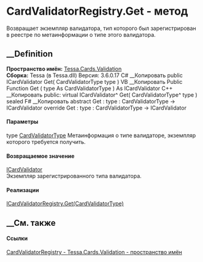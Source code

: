 # CardValidatorRegistry.Get - метод
Возвращает экземпляр валидатора, тип которого был зарегистрирован в реестре по
метаинформации о типе этого валидатора.
##  __Definition
 **Пространство имён:** [Tessa.Cards.Validation](N_Tessa_Cards_Validation.htm)  
 **Сборка:** Tessa (в Tessa.dll) Версия: 3.6.0.17
C# __Копировать
     public ICardValidator Get(
    	CardValidatorType type
    )
VB __Копировать
     Public Function Get ( 
    	type As CardValidatorType
    ) As ICardValidator
C++ __Копировать
     public:
    virtual ICardValidator^ Get(
    	CardValidatorType^ type
    ) sealed
F# __Копировать
     abstract Get : 
            type : CardValidatorType -> ICardValidator 
    override Get : 
            type : CardValidatorType -> ICardValidator 
#### Параметры
type [CardValidatorType](T_Tessa_Cards_CardValidatorType.htm)
    Метаинформация о типе валидаторе, экземпляр которого требуется получить.
#### Возвращаемое значение
[ICardValidator](T_Tessa_Cards_Validation_ICardValidator.htm)  
Экземпляр зарегистрированного типа валидатора.
#### Реализации
[ICardValidatorRegistry.Get(CardValidatorType)](M_Tessa_Cards_Validation_ICardValidatorRegistry_Get.htm)  
##  __См. также
#### Ссылки
[CardValidatorRegistry - ](T_Tessa_Cards_Validation_CardValidatorRegistry.htm)
[Tessa.Cards.Validation - пространство имён](N_Tessa_Cards_Validation.htm)
